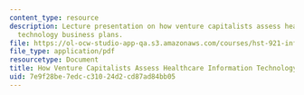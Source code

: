 ```yaml
---
content_type: resource
description: Lecture presentation on how venture capitalists assess healthcare information
  technology business plans.
file: https://ol-ocw-studio-app-qa.s3.amazonaws.com/courses/hst-921-information-technology-in-the-health-care-system-of-the-future-spring-2009/7e9f28be7edcc31024d2cd87ad84bb05_MITHST_921S09_lec08_hill.pdf
file_type: application/pdf
resourcetype: Document
title: How Venture Capitalists Assess Healthcare Information Technology Business Plans
uid: 7e9f28be-7edc-c310-24d2-cd87ad84bb05
---
```

